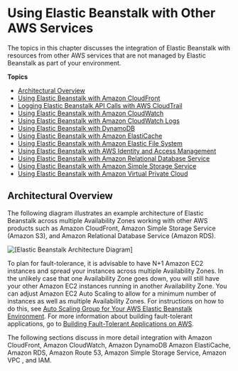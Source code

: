 # Using Elastic Beanstalk with Other AWS Services<a name="AWSHowTo"></a>

The topics in this chapter discusses the integration of Elastic Beanstalk with resources from other AWS services that are not managed by Elastic Beanstalk as part of your environment\.

**Topics**
+ [Architectural Overview](#AWSHowTo.architecture)
+ [Using Elastic Beanstalk with Amazon CloudFront](AWSHowTo.cloudfront.md)
+ [Logging Elastic Beanstalk API Calls with AWS CloudTrail](AWSHowTo.cloudtrail.md)
+ [Using Elastic Beanstalk with Amazon CloudWatch](AWSHowTo.cloudwatch.md)
+ [Using Elastic Beanstalk with Amazon CloudWatch Logs](AWSHowTo.cloudwatchlogs.md)
+ [Using Elastic Beanstalk with DynamoDB](AWSHowTo.dynamoDB.md)
+ [Using Elastic Beanstalk with Amazon ElastiCache](AWSHowTo.ElastiCache.md)
+ [Using Elastic Beanstalk with Amazon Elastic File System](services-efs.md)
+ [Using Elastic Beanstalk with AWS Identity and Access Management](AWSHowTo.iam.md)
+ [Using Elastic Beanstalk with Amazon Relational Database Service](AWSHowTo.RDS.md)
+ [Using Elastic Beanstalk with Amazon Simple Storage Service](AWSHowTo.S3.md)
+ [Using Elastic Beanstalk with Amazon Virtual Private Cloud](vpc.md)

## Architectural Overview<a name="AWSHowTo.architecture"></a>

The following diagram illustrates an example architecture of Elastic Beanstalk across multiple Availability Zones working with other AWS products such as Amazon CloudFront, Amazon Simple Storage Service \(Amazon S3\), and Amazon Relational Database Service \(Amazon RDS\)\.

![\[Elastic Beanstalk Architecture Diagram\]](http://docs.aws.amazon.com/elasticbeanstalk/latest/dg/images/aeb-architecture_crossaws2.png)

To plan for fault\-tolerance, it is advisable to have N\+1 Amazon EC2 instances and spread your instances across multiple Availability Zones\. In the unlikely case that one Availability Zone goes down, you will still have your other Amazon EC2 instances running in another Availability Zone\. You can adjust Amazon EC2 Auto Scaling to allow for a minimum number of instances as well as multiple Availability Zones\. For instructions on how to do this, see [Auto Scaling Group for Your AWS Elastic Beanstalk Environment](using-features.managing.as.md)\. For more information about building fault\-tolerant applications, go to [ Building Fault\-Tolerant Applications on AWS](http://media.amazonwebservices.com/AWS_Building_Fault_Tolerant_Applications.pdf)\. 

The following sections discuss in more detail integration with Amazon CloudFront, Amazon CloudWatch, Amazon DynamoDB Amazon ElastiCache, Amazon RDS, Amazon Route 53, Amazon Simple Storage Service, Amazon VPC , and IAM\.